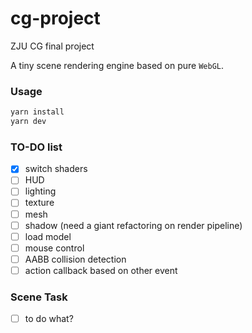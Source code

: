 # cg-project
ZJU CG final project

A tiny scene rendering engine based on pure `WebGL`.

### Usage
```sh
yarn install
yarn dev
```

### TO-DO list

- [X] switch shaders
- [ ] HUD
- [ ] lighting
- [ ] texture
- [ ] mesh
- [ ] shadow (need a giant refactoring on render pipeline)
- [ ] load model
- [ ] mouse control
- [ ] AABB collision detection
- [ ] action callback based on other event

### Scene Task

- [ ] to do what?
